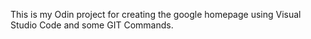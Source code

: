 This is my Odin project for creating the google homepage using Visual Studio Code and some GIT Commands.